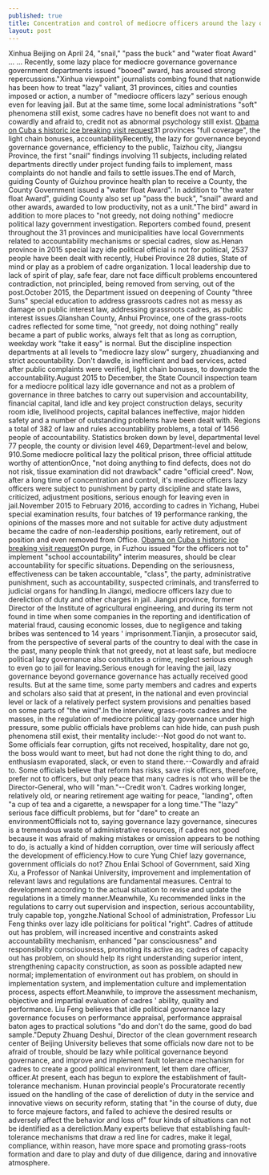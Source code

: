 ```yaml
---
published: true
title: Concentration and control of mediocre officers around the lazy officer: someone is serious enough for leaving by transfer, even in jail
layout: post
---
```

Xinhua Beijing on April 24, \"snail,\" \"pass the buck\" and \"water float Award\" ... ... Recently, some lazy place for mediocre governance governance government departments issued \"booed\" award, has aroused strong repercussions.\"Xinhua viewpoint\" journalists combing found that nationwide has been how to treat \"lazy\" valiant, 31 provinces, cities and counties imposed or action, a number of \"mediocre officers lazy\" serious enough even for leaving jail. But at the same time, some local administrations \"soft\" phenomena still exist, some cadres have no benefit does not want to and cowardly and afraid to, credit not as abnormal psychology still exist. [Obama on Cuba s historic ice breaking visit request](http://moschinocase.blogspot.com/2016/03/obama-on-cuba-s-historic-ice-breaking.html)31 provinces \"full coverage\", the light chain bonuses, accountabilityRecently, the lazy for governance beyond governance governance, efficiency to the public, Taizhou city, Jiangsu Province, the first \"snail\" findings involving 11 subjects, including related departments directly under project funding fails to implement, mass complaints do not handle and fails to settle issues.The end of March, guiding County of Guizhou province health plan to receive a County, the County Government issued a \"water float Award\". In addition to \"the water float Award\", guiding County also set up \"pass the buck\", \"snail\" award and other awards, awarded to low productivity, not as a unit.\"The bird\" award in addition to more places to \"not greedy, not doing nothing\" mediocre political lazy government investigation. Reporters combed found, present throughout the 31 provinces and municipalities have local Governments related to accountability mechanisms or special cadres, slow as.Henan province in 2015 special lazy idle political official is not for political, 2537 people have been dealt with recently, Hubei Province 28 duties, State of mind or play as a problem of cadre organization. 1 local leadership due to lack of spirit of play, safe fear, dare not face difficult problems encountered contradiction, not principled, being removed from serving, out of the post.October 2015, the Department issued on deepening of County \"three Suns\" special education to address grassroots cadres not as messy as damage on public interest law, addressing grassroots cadres, as public interest issues.Qianshan County, Anhui Province, one of the grass-roots cadres reflected for some time, \"not greedy, not doing nothing\" really became a part of public works, always felt that as long as corruption, weekday work \"take it easy\" is normal. But the discipline inspection departments at all levels to \"mediocre lazy slow\" surgery, zhuadianxing and strict accountability. Don\'t dawdle, is inefficient and bad services, acted after public complaints were verified, light chain bonuses, to downgrade the accountability.August 2015 to December, the State Council inspection team for a mediocre political lazy idle governance and not as a problem of governance in three batches to carry out supervision and accountability, financial capital, land idle and key project construction delays, security room idle, livelihood projects, capital balances ineffective, major hidden safety and a number of outstanding problems have been dealt with. Regions a total of 382 of law and rules accountability problems, a total of 1456 people of accountability. Statistics broken down by level, departmental level 77 people, the county or division level 469, Department-level and below, 910.Some mediocre political lazy the political prison, three official attitude worthy of attentionOnce, \"not doing anything to find defects, does not do not risk, tissue examination did not drawback\" cadre \"official creed\". Now, after a long time of concentration and control, it\'s mediocre officers lazy officers were subject to punishment by party discipline and state laws, criticized, adjustment positions, serious enough for leaving even in jail.November 2015 to February 2016, according to cadres in Yichang, Hubei special examination results, four batches of 19 performance ranking, the opinions of the masses more and not suitable for active duty adjustment became the cadre of non-leadership positions, early retirement, out of position and even removed from Office. [Obama on Cuba s historic ice breaking visit request](http://moschinocase.blogspot.com/2016/03/obama-on-cuba-s-historic-ice-breaking.html)On purge, in Fuzhou issued \"for the officers not to\" implement \"school accountability\" interim measures, should be clear accountability for specific situations. Depending on the seriousness, effectiveness can be taken accountable, \"class\", the party, administrative punishment, such as accountability, suspected criminals, and transferred to judicial organs for handling.In Jiangxi, mediocre officers lazy due to dereliction of duty and other charges in jail. Jiangxi province, former Director of the Institute of agricultural engineering, and during its term not found in time when some companies in the reporting and identification of material fraud, causing economic losses, due to negligence and taking bribes was sentenced to 14 years \' imprisonment.Tianjin, a prosecutor said, from the perspective of several parts of the country to deal with the case in the past, many people think that not greedy, not at least safe, but mediocre political lazy governance also constitutes a crime, neglect serious enough to even go to jail for leaving.Serious enough for leaving the jail, lazy governance beyond governance governance has actually received good results. But at the same time, some party members and cadres and experts and scholars also said that at present, in the national and even provincial level or lack of a relatively perfect system provisions and penalties based on some parts of \"the wind\".In the interview, grass-roots cadres and the masses, in the regulation of mediocre political lazy governance under high pressure, some public officials have problems can hide hide, can push push phenomena still exist, their mentality include:--Not good do not want to. Some officials fear corruption, gifts not received, hospitality, dare not go, the boss would want to meet, but had not done the right thing to do, and enthusiasm evaporated, slack, or even to stand there.--Cowardly and afraid to. Some officials believe that reform has risks, save risk officers, therefore, prefer not to officers, but only peace that many cadres is not who will be the Director-General, who will \"man.\"--Credit won\'t. Cadres working longer, relatively old, or nearing retirement age waiting for peace, \"landing\", often \"a cup of tea and a cigarette, a newspaper for a long time.\"The \"lazy\" serious face difficult problems, but for \"dare\" to create an environmentOfficials not to, saying governance lazy governance, sinecures is a tremendous waste of administrative resources, if cadres not good because it was afraid of making mistakes or omission appears to be nothing to do, is actually a kind of hidden corruption, over time will seriously affect the development of efficiency.How to cure Yung Chief lazy governance, government officials do not? Zhou Enlai School of Government, said Xing Xu, a Professor of Nankai University, improvement and implementation of relevant laws and regulations are fundamental measures. Central to development according to the actual situation to revise and update the regulations in a timely manner.Meanwhile, Xu recommended links in the regulations to carry out supervision and inspection, serious accountability, truly capable top, yongzhe.National School of administration, Professor Liu Feng thinks over lazy idle politicians for political \"right\". Cadres of attitude out has problem, will increased incentive and constraints asked accountability mechanism, enhanced \"par consciousness\" and responsibility consciousness, promoting its active as; cadres of capacity out has problem, on should help its right understanding superior intent, strengthening capacity construction, as soon as possible adapted new normal; implementation of environment out has problem, on should in implementation system, and implementation culture and implementation process, aspects effort.Meanwhile, to improve the assessment mechanism, objective and impartial evaluation of cadres \' ability, quality and performance. Liu Feng believes that idle political governance lazy governance focuses on performance appraisal, performance appraisal baton ages to practical solutions \"do and don\'t do the same, good do bad sample.\"Deputy Zhuang Deshui, Director of the clean government research center of Beijing University believes that some officials now dare not to be afraid of trouble, should be lazy while political governance beyond governance, and improve and implement fault tolerance mechanism for cadres to create a good political environment, let them dare officer, officer.At present, each has begun to explore the establishment of fault-tolerance mechanism. Hunan provincial people\'s Procuratorate recently issued on the handling of the case of dereliction of duty in the service and innovative views on security reform, stating that \"in the course of duty, due to force majeure factors, and failed to achieve the desired results or adversely affect the behavior and loss of\" four kinds of situations can not be identified as a dereliction.Many experts believe that establishing fault-tolerance mechanisms that draw a red line for cadres, make it legal, compliance, within reason, have more space and promoting grass-roots formation and dare to play and duty of due diligence, daring and innovative atmosphere.